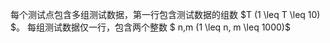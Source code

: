每个测试点包含多组测试数据，第一行包含测试数据的组数 $T (1 \leq T \leq 10) $。
每组测试数据仅一行，包含两个整数 $ n,m (1 \leq n, m \leq 1000)$ 
